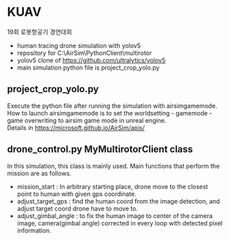 # KUAV
19회 로봇항공기 경연대회

- human tracing drone simulation with yolov5
- repository for C:\AirSim\PythonClient\multirotor
- yolov5 clone of https://github.com/ultralytics/yolov5
- main simulation python file is project_crop_yolo.py

## project_crop_yolo.py
Execute the python file after running the simulation with airsimgamemode.  
How to launch airsimgamemode is to set the worldsetting - gamemode - game overwriting to airsim game mode in unreal engine.  
Details in https://microsoft.github.io/AirSim/apis/

## drone_control.py MyMultirotorClient class
In this simulation, this class is mainly used. 
Main functions that perform the mission are as follows.
- mission_start : In arbitrary starting place, drone move to the closest point to human with given gps coordinate.
- adjust_target_gps : find the human coord from the image detection, and adjust target coord drone have to move to.  
- adjust_gimbal_angle : to fix the human image to center of the camera image, camera(gimbal angle) corrected in every loop with detected pixel information.  
